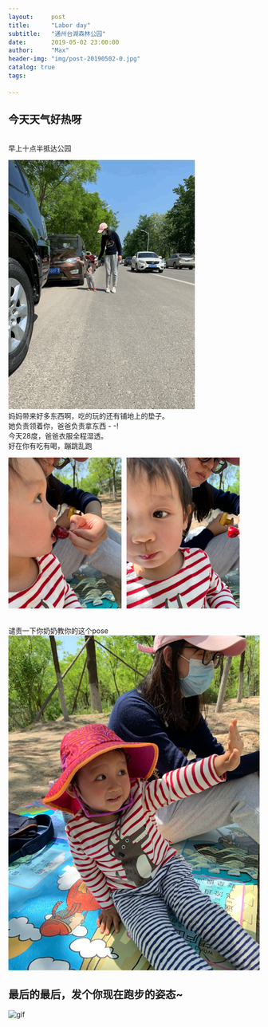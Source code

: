 ```yaml
---
layout:     post
title:      "Labor day"
subtitle:   "通州台湖森林公园"
date:       2019-05-02 23:00:00
author:     "Max"
header-img: "img/post-20190502-0.jpg"
catalog: true
tags:

---
```


> 
## 今天天气好热呀

<br>早上十点半抵达公园

![gif](/img/post-20190502-1.gif)
<br>妈妈带来好多东西啊，吃的玩的还有铺地上的垫子。
<br>她负责领着你，爸爸负责拿东西 - -!
<br>今天28度，爸爸衣服全程湿透。
<br>好在你有吃有喝，蹦跳乱跑

<img src="/img/post-20190502-1.jpg"  alt="图片说明" width="45%" style="display: inline-block;" ><img src="/img/post-20190502-2.jpg"  alt="图片说明" width="45%" style="display: inline-block; margin-left: 10px;"> 


<br>谴责一下你奶奶教你的这个pose
![img](/img/post-20190502-3.jpg)


## 最后的最后，发个你现在跑步的姿态~

![gif](/img/post-20190502-2.gif)



